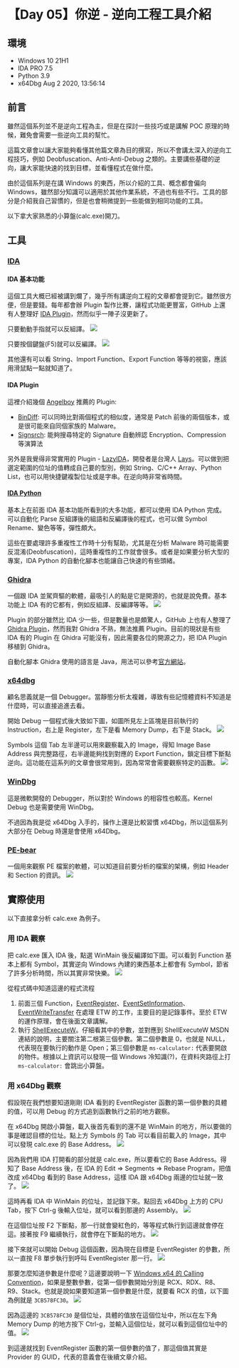 # 【Day 05】你逆 - 逆向工程工具介紹

## 環境
* Windows 10 21H1
* IDA PRO 7.5
* Python 3.9
* x64Dbg Aug 2 2020, 13\:56:14

## 前言
雖然這個系列並不是逆向工程為主，但是在探討一些技巧或是講解 POC 原理的時候，難免會需要一些逆向工具的幫忙。

這篇文章會以讓大家能夠看懂其他篇文章為目的撰寫，所以不會講太深入的逆向工程技巧，例如 Deobfuscation、Anti-Anti-Debug 之類的。主要講些基礎的逆向，讓大家能快速的找到目標，並看懂程式在做什麼。

由於這個系列是在講 Windows 的東西，所以介紹的工具、概念都會偏向 Windows，雖然部分知識可以適用於其他作業系統，不過也有些不行。工具的部分是介紹我自己習慣的，但是也會稍微提到一些能做到相同功能的工具。

以下拿大家熟悉的小算盤(calc.exe)開刀。

## 工具
### [IDA](https://hex-rays.com/ida-pro/)
#### IDA 基本功能
這個工具大概已經被講到爛了，幾乎所有講逆向工程的文章都會提到它。雖然很方便，但是要錢。每年都會辦 Plugin 製作比賽，讓程式功能更豐富，GitHub 上還有人整理好 [IDA Plugin](https://github.com/onethawt/idaplugins-list)，然而似乎一陣子沒更新了。

只要動動手指就可以反組譯。
![](https://i.imgur.com/3xBFySW.png)

只要按個鍵盤(F5)就可以反編譯。
![](https://i.imgur.com/9YxuRkE.png)

其他還有可以看 String、Import Function、Export Function 等等的視窗，應該用滑鼠點一點就知道了。

#### IDA Plugin
這裡介紹幾個 [Angelboy](http://blog.angelboy.tw/) 推薦的 Plugin:
* [BinDiff](https://www.zynamics.com/bindiff.html): 可以同時比對兩個程式的相似度，通常是 Patch 前後的兩個版本，或是很可能來自同個家族的 Malware。
* [Signsrch](https://github.com/nihilus/IDA_Signsrch): 能夠搜尋特定的 Signature 自動辨認 Encryption、Compression 等演算法

另外是我覺得非常實用的 Plugin - [LazyIDA](https://github.com/L4ys/LazyIDA)，開發者是台灣人 [Lays](https://github.com/L4ys)。可以做到把選定範圍的位址的值轉成自己要的型別，例如 String、C/C++ Array、Python List，也可以用快捷鍵複製位址或是字串。在逆向時非常省時間。

#### [IDA Python](https://hex-rays.com/products/ida/support/idapython_docs/)
基本上在前面 IDA 基本功能所看到的大多功能，都可以使用 IDA Python 完成。可以自動化 Parse 反組譯後的組語和反編譯後的程式，也可以做 Symbol Rename、變色等等，彈性頗大。

這些在要處理許多重複性工作時十分有幫助，尤其是在分析 Malware 時可能需要反混淆(Deobfuscation)，這時重複性的工作就會很多。或者是如果要分析大型的專案，IDA Python 的自動化腳本也能讓自己快速的有些頭緒。

### [Ghidra](https://github.com/NationalSecurityAgency/ghidra)
一個跟 IDA 並駕齊驅的軟體，最吸引人的點是它是開源的，也就是說免費。基本功能上 IDA 有的它都有，例如反組譯、反編譯等等。
![](https://i.imgur.com/kMLpfAm.png)

Plugin 的部分雖然比 IDA 少一些，但是數量也是頗驚人，GitHub 上也有人整理了 [Ghidra Plugin](https://github.com/AllsafeCyberSecurity/awesome-ghidra)，然而我對 Ghidra 不熟，無法推薦 Plugin。目前的現狀是有些 IDA 有的 Plugin 在 Ghidra 可能沒有，因此需要各位的開源之力，把 IDA Plugin 移植到 Ghidra。

自動化腳本 Ghidra 使用的語言是 Java，用法可以參考[官方網站](https://ghidra.re/ghidra_docs/api/ghidra/app/script/GhidraScript.html)。

### [x64dbg](https://x64dbg.com)
顧名思義就是一個 Debugger。當靜態分析太複雜，導致有些記憶體資料不知道是什麼時，可以直接追進去看。

開始 Debug 一個程式後大致如下圖，如圖所見左上區塊是目前執行的 Instruction，右上是 Register，左下是看 Memory Dump，右下是 Stack。
![](https://i.imgur.com/GbXYWD5.png)

Symbols 這個 Tab 左半邊可以用來觀察載入的 Image，得知 Image Base Address 與完整路徑，右半邊能夠找到對應的 Export Function，鎖定目標下斷點逆向。這功能在這系列的文章會很常用到，因為常常會需要觀察特定的函數。
![](https://i.imgur.com/K5Qs1tI.png)

### [WinDbg](https://www.microsoft.com/en-us/p/windbg-preview/9pgjgd53tn86?activetab=pivot:overviewtab)
這是微軟開發的 Debugger，所以對於 Windows 的相容性也較高。Kernel Debug 也是需要使用 WinDbg。

不過因為我是從 x64Dbg 入手的，操作上還是比較習慣 x64Dbg，所以這個系列大部分在 Debug 時還是會使用 x64Dbg。

### [PE-bear](https://github.com/hasherezade/pe-bear-releases)
一個用來觀察 PE 檔案的軟體，可以知道目前要分析的檔案的架構，例如 Header 和 Section 的資訊。
![](https://i.imgur.com/aEtAAhT.png)

## 實際使用
以下直接拿分析 calc.exe 為例子。

### 用 IDA 觀察
把 calc.exe 匯入 IDA 後，點選 WinMain 後反編譯如下圖。可以看到 Function 基本上都有 Symbol，其實逆向 Windows 內建的東西基本上都會有 Symbol，節省了許多分析時間，所以其實非常快樂。
![](https://i.imgur.com/sFTykns.png)

從程式碼中知道這邊的程式流程
1. 前面三個 Function，[EventRegister](https://docs.microsoft.com/en-us/windows/win32/api/evntprov/nf-evntprov-eventregister)、[EventSetInformation](https://docs.microsoft.com/en-us/windows/win32/api/evntprov/nf-evntprov-eventsetinformation)、[EventWriteTransfer](https://docs.microsoft.com/en-us/windows/win32/api/evntprov/nf-evntprov-eventwritetransfer) 在處理 ETW 的工作，主要目的是記錄事件。至於 ETW 的運作原理，會在後面文章講解。
2. 執行 [ShellExecuteW](https://docs.microsoft.com/en-us/windows/win32/api/shellapi/nf-shellapi-shellexecutew)。仔細看其中的參數，並對應到 ShellExecuteW MSDN 連結的說明，主要關注第二根第三個參數。第二個參數是 0，也就是 NULL，代表現在要執行的動作是 Open；第三個參數是 `ms-calculator:` 代表要開啟的物件。根據以上資訊可以發現一個 Windows 冷知識(?)，在資料夾路徑上打 `ms-calculator:` 會跳出小算盤。

### 用 x64Dbg 觀察
假設現在我們想要知道剛剛 IDA 看到的 EventRegister 函數的第一個參數的具體的值，可以用 Debug 的方式追到函數執行之前的地方觀察。

在 x64Dbg 開啟小算盤，載入後首先看到的還不是 WinMain 的地方，所以要做的事是確認目標的位址。點上方 Symbols 的 Tab 可以看目前載入的 Image，其中可以發現 calc.exe 的 Base Address。
![](https://i.imgur.com/Bli7yM6.png)

因為我們用 IDA 打開看的部分就是 calc.exe，所以要看它的 Base Address。得知了 Base Address 後，在 IDA 的 Edit => Segments => Rebase Program，把值改成 x64Dbg 看到的 Base Address，這樣 IDA 跟 x64Dbg 兩邊的位址就一致了。
![](https://i.imgur.com/hyGD8MT.png)

這時再看 IDA 中 WinMain 的位址，並記錄下來。點回去 x64Dbg 上方的 CPU Tab，按下 Ctrl-g 後輸入位址，就可以看到那邊的 Assembly。
![](https://i.imgur.com/zrGN30e.png)

在這個位址按 F2 下斷點，那一行就會變紅色的，等等程式執行到這邊就會停在這。接著按 F9 繼續執行，就會停在下斷點的地方。
![](https://i.imgur.com/K7zDCAX.png)

接下來就可以開始 Debug 這個函數，因為現在目標是 EventRegister 的參數，所以一直按 F8 單步執行到呼叫 EventRegister 那一行。
![](https://i.imgur.com/kJAUDUj.png)

那要怎麼知道參數是什麼呢？這邊要說明一下 [Windows x64 的 Calling Convention](https://docs.microsoft.com/zh-tw/cpp/build/x64-calling-convention?view=msvc-160)，如果是整數參數，從第一個參數開始分別是 RCX、RDX、R8、R9、Stack。也就是說如果要知道第一個參數是什麼，就要看 RCX 的值，以下圖為例就是 `3CB578FC30`。
![](https://i.imgur.com/vxuwWfO.png)

因為這邊的 `3CB578FC30` 是個位址，具體的值放在這個位址中，所以在左下角 Memory Dump 的地方按下 Ctrl-g，並輸入這個位址，就可以看到這個位址中的值。
![](https://i.imgur.com/Z6uzJZJ.png)

到這邊就找到 EventRegister 函數的第一個參數的值了，那這個值其實是 Provider 的 GUID，代表的意義會在後續文章介紹。
